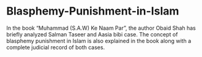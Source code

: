 # Blasphemy-Punishment-in-Islam
In the book “Muhammad (S.A.W) Ke Naam Par”, the author Obaid Shah has briefly analyzed Salman Taseer and Aasia bibi case. The concept of blasphemy punishment in Islam is also explained in the book along with a complete judicial record of both cases. 
